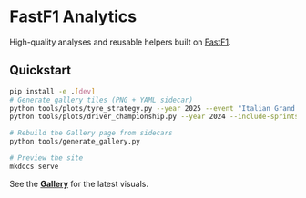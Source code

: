 ﻿# FastF1 Analytics

High-quality analyses and reusable helpers built on [FastF1](https://docs.fastf1.dev/).

## Quickstart

```bash
pip install -e .[dev]
# Generate gallery tiles (PNG + YAML sidecar)
python tools/plots/tyre_strategy.py --year 2025 --event "Italian Grand Prix" --cache .fastf1-cache
python tools/plots/driver_championship.py --year 2024 --include-sprints --cache .fastf1-cache

# Rebuild the Gallery page from sidecars
python tools/generate_gallery.py

# Preview the site
mkdocs serve
```

See the **[Gallery](gallery.md)** for the latest visuals.